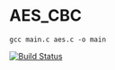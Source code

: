# AES_CBC

	gcc main.c aes.c -o main
[![Build Status](https://travis-ci.com/songshuaisong/AES_CBC.svg?branch=master)](https://travis-ci.com/songshuaisong/AES_CBC)

